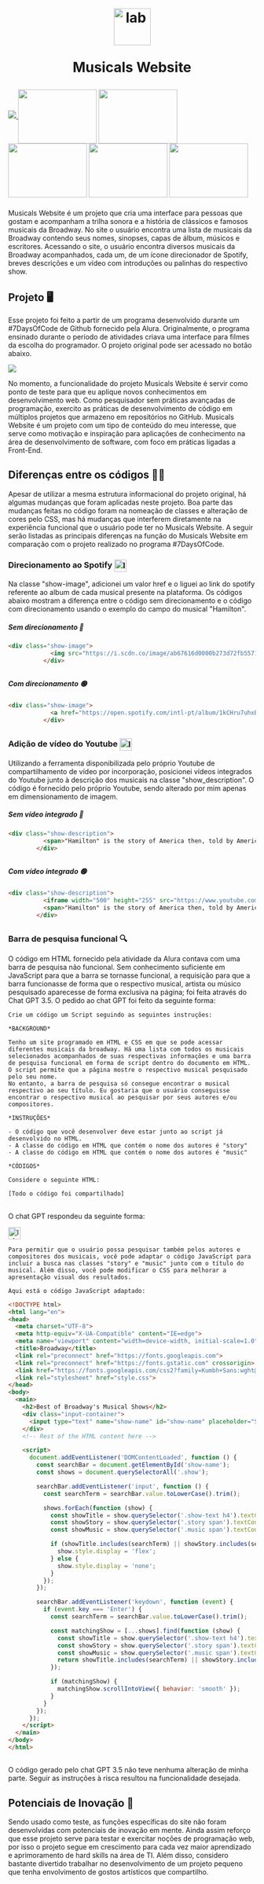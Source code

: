 <h1 align="center">

  <img align="center" alt="lab" height="75" width="75" src="https://icons.iconarchive.com/icons/cornmanthe3rd/plex/256/Other-html-5-icon.png">

   
   Musicals Website

</h1>

<div> 
   <a href="https://andrecoutinhom.github.io/musicals_website/" target="_blank"><img src="https://www.marypoppinsonstage.co.uk/img/2019/city-v3.png" target="_blank">
   </a>
   
   <img height="110" width="160" align="center" src="https://images-wixmp-ed30a86b8c4ca887773594c2.wixmp.com/f/6ef2de4b-0e30-4c7b-b332-7cb148208bba/d6ijz9i-3229603b-35b0-4352-8ab7-3aa2c4fe314c.gif?token=eyJ0eXAiOiJKV1QiLCJhbGciOiJIUzI1NiJ9.eyJzdWIiOiJ1cm46YXBwOjdlMGQxODg5ODIyNjQzNzNhNWYwZDQxNWVhMGQyNmUwIiwiaXNzIjoidXJuOmFwcDo3ZTBkMTg4OTgyMjY0MzczYTVmMGQ0MTVlYTBkMjZlMCIsIm9iaiI6W1t7InBhdGgiOiJcL2ZcLzZlZjJkZTRiLTBlMzAtNGM3Yi1iMzMyLTdjYjE0ODIwOGJiYVwvZDZpano5aS0zMjI5NjAzYi0zNWIwLTQzNTItOGFiNy0zYWEyYzRmZTMxNGMuZ2lmIn1dXSwiYXVkIjpbInVybjpzZXJ2aWNlOmZpbGUuZG93bmxvYWQiXX0.jO1ghv_7zAR2U9EFmoz6Hd_XlcXFCrSjhzFwJlqwmB4">

   <img height="110" width="160"  align="center" src="https://images-wixmp-ed30a86b8c4ca887773594c2.wixmp.com/f/6ef2de4b-0e30-4c7b-b332-7cb148208bba/d6ijz9i-3229603b-35b0-4352-8ab7-3aa2c4fe314c.gif?token=eyJ0eXAiOiJKV1QiLCJhbGciOiJIUzI1NiJ9.eyJzdWIiOiJ1cm46YXBwOjdlMGQxODg5ODIyNjQzNzNhNWYwZDQxNWVhMGQyNmUwIiwiaXNzIjoidXJuOmFwcDo3ZTBkMTg4OTgyMjY0MzczYTVmMGQ0MTVlYTBkMjZlMCIsIm9iaiI6W1t7InBhdGgiOiJcL2ZcLzZlZjJkZTRiLTBlMzAtNGM3Yi1iMzMyLTdjYjE0ODIwOGJiYVwvZDZpano5aS0zMjI5NjAzYi0zNWIwLTQzNTItOGFiNy0zYWEyYzRmZTMxNGMuZ2lmIn1dXSwiYXVkIjpbInVybjpzZXJ2aWNlOmZpbGUuZG93bmxvYWQiXX0.jO1ghv_7zAR2U9EFmoz6Hd_XlcXFCrSjhzFwJlqwmB4">

   <img height="110" width="160"  align="center" src="https://images-wixmp-ed30a86b8c4ca887773594c2.wixmp.com/f/6ef2de4b-0e30-4c7b-b332-7cb148208bba/d6ijz9i-3229603b-35b0-4352-8ab7-3aa2c4fe314c.gif?token=eyJ0eXAiOiJKV1QiLCJhbGciOiJIUzI1NiJ9.eyJzdWIiOiJ1cm46YXBwOjdlMGQxODg5ODIyNjQzNzNhNWYwZDQxNWVhMGQyNmUwIiwiaXNzIjoidXJuOmFwcDo3ZTBkMTg4OTgyMjY0MzczYTVmMGQ0MTVlYTBkMjZlMCIsIm9iaiI6W1t7InBhdGgiOiJcL2ZcLzZlZjJkZTRiLTBlMzAtNGM3Yi1iMzMyLTdjYjE0ODIwOGJiYVwvZDZpano5aS0zMjI5NjAzYi0zNWIwLTQzNTItOGFiNy0zYWEyYzRmZTMxNGMuZ2lmIn1dXSwiYXVkIjpbInVybjpzZXJ2aWNlOmZpbGUuZG93bmxvYWQiXX0.jO1ghv_7zAR2U9EFmoz6Hd_XlcXFCrSjhzFwJlqwmB4">

   <img height="110" width="160"  align="center" src="https://images-wixmp-ed30a86b8c4ca887773594c2.wixmp.com/f/6ef2de4b-0e30-4c7b-b332-7cb148208bba/d6ijz9i-3229603b-35b0-4352-8ab7-3aa2c4fe314c.gif?token=eyJ0eXAiOiJKV1QiLCJhbGciOiJIUzI1NiJ9.eyJzdWIiOiJ1cm46YXBwOjdlMGQxODg5ODIyNjQzNzNhNWYwZDQxNWVhMGQyNmUwIiwiaXNzIjoidXJuOmFwcDo3ZTBkMTg4OTgyMjY0MzczYTVmMGQ0MTVlYTBkMjZlMCIsIm9iaiI6W1t7InBhdGgiOiJcL2ZcLzZlZjJkZTRiLTBlMzAtNGM3Yi1iMzMyLTdjYjE0ODIwOGJiYVwvZDZpano5aS0zMjI5NjAzYi0zNWIwLTQzNTItOGFiNy0zYWEyYzRmZTMxNGMuZ2lmIn1dXSwiYXVkIjpbInVybjpzZXJ2aWNlOmZpbGUuZG93bmxvYWQiXX0.jO1ghv_7zAR2U9EFmoz6Hd_XlcXFCrSjhzFwJlqwmB4">

   <img height="110" width="160"  align="center" src="https://images-wixmp-ed30a86b8c4ca887773594c2.wixmp.com/f/6ef2de4b-0e30-4c7b-b332-7cb148208bba/d6ijz9i-3229603b-35b0-4352-8ab7-3aa2c4fe314c.gif?token=eyJ0eXAiOiJKV1QiLCJhbGciOiJIUzI1NiJ9.eyJzdWIiOiJ1cm46YXBwOjdlMGQxODg5ODIyNjQzNzNhNWYwZDQxNWVhMGQyNmUwIiwiaXNzIjoidXJuOmFwcDo3ZTBkMTg4OTgyMjY0MzczYTVmMGQ0MTVlYTBkMjZlMCIsIm9iaiI6W1t7InBhdGgiOiJcL2ZcLzZlZjJkZTRiLTBlMzAtNGM3Yi1iMzMyLTdjYjE0ODIwOGJiYVwvZDZpano5aS0zMjI5NjAzYi0zNWIwLTQzNTItOGFiNy0zYWEyYzRmZTMxNGMuZ2lmIn1dXSwiYXVkIjpbInVybjpzZXJ2aWNlOmZpbGUuZG93bmxvYWQiXX0.jO1ghv_7zAR2U9EFmoz6Hd_XlcXFCrSjhzFwJlqwmB4">


   
 </div>

###

Musicals Website é um projeto que cria uma interface para pessoas que gostam e acompanham a trilha sonora e a história de clássicos e famosos musicais da Broadway. No site o usuário encontra uma lista de musicais da Broadway contendo seus nomes, sinopses, capas de álbum, músicos e escritores. Acessando o site, o usuário encontra diversos musicais da Broadway acompanhados, cada um, de um ícone direcionador de Spotify, breves descrições e um vídeo com introduções ou palinhas do respectivo show.

## Projeto 🖥️

Esse projeto foi feito a partir de um programa desenvolvido durante um #7DaysOfCode de Github fornecido pela Alura.
Originalmente, o programa ensinado durante o período de atividades criava uma interface para filmes da escolha do programador. O projeto original pode ser acessado no botão abaixo.

<div> 
   <a href="https://github.com/AndreCoutinhom/alura_github_program" target="_blank"><img src="https://img.shields.io/badge/GitHub-100000?style=for-the-badge&logo=github&logoColor=purple" target="_blank"></a>
 </div>


No momento, a funcionalidade do projeto Musicals Website é servir como ponto de teste para que eu aplique novos conhecimentos em desenvolvimento web. Como pesquisador sem práticas avançadas de programação, exercito as práticas de desenvolvimento de código em múltiplos projetos que armazeno em repositórios no GitHub. Musicals Website é um projeto com um tipo de conteúdo do meu interesse, que serve como motivação e inspiração para aplicações de conhecimento na área de desenvolvimento de software, com foco em práticas ligadas a Front-End.
 
## Diferenças entre os códigos 👨‍💻

Apesar de utilizar a mesma estrutura informacional do projeto original, há algumas mudanças que foram aplicadas neste projeto. Boa parte das mudanças feitas no código foram na nomeação de classes e alteração de cores pelo CSS, mas há mudanças que interferem diretamente na experiência funcional que o usuário pode ter no Musicals Website. A seguir serão listadas as principais diferenças na função do Musicals Website em comparação com o projeto realizado no programa #7DaysOfCode.

### Direcionamento ao Spotify <img align="center" alt="lab" height="25" width="25" src="https://dl2.macupdate.com/images/icons256/33033.png?time=1670529546">

Na classe "show-image", adicionei um valor href e o liguei ao link do spotify referente ao album de cada musical presente na plataforma. Os códigos abaixo mostram a diferença entre o código sem direcionamento e o código com direcionamento usando o exemplo do campo do musical "Hamilton".

##### Sem direcionamento 🔴

``` html
<div class="show-image">
            <img src="https://i.scdn.co/image/ab67616d0000b273d72fb5571087bca0a2fed008" target="_blank">
          </div>

```
##

##### Com direcionamento 🟢

``` html
<div class="show-image">
            <a href="https://open.spotify.com/intl-pt/album/1kCHru7uhxBUdzkm4gzRQc?si=1Fpl4t1qQ26MkxRoaxj_Mg" target="_blank"><img src="https://i.scdn.co/image/ab67616d0000b273d72fb5571087bca0a2fed008" target="_blank"></a>
          </div>

```
##

### Adição de vídeo do Youtube <img align="center" alt="lab" height="25" width="25" src="https://cdn-icons-png.flaticon.com/256/1384/1384060.png">

Utilizando a ferramenta disponibilizada pelo próprio Youtube de compartilhamento de vídeo por incorporação, posicionei vídeos integrados do Youtube junto à descrição dos musicais na classe "show_description". O código é fornecido pelo próprio Youtube, sendo alterado por mim apenas em dimensionamento de imagem.

##### Sem vídeo integrado 🔴

``` html
<div class="show-description">
          <span>"Hamilton" is the story of America then, told by America now. Featuring a score that blends hip-hop, jazz, R&B, and show tunes, "Hamilton" has taken the story of American founding father Alexander Hamilton and created a revolutionary moment in theater--a musical that has had a profound impact on culture, politics, and education.</span>
        </div>

```
##

##### Com vídeo integrado 🟢

``` html
<div class="show-description">
          <iframe width="500" height="255" src="https://www.youtube.com/embed/DSCKfXpAGHc" title="YouTube video player" frameborder="0" allow="accelerometer; autoplay; clipboard-write; encrypted-media; gyroscope; picture-in-picture; web-share" allowfullscreen></iframe>
          <span>"Hamilton" is the story of America then, told by America now. Featuring a score that blends hip-hop, jazz, R&B, and show tunes, "Hamilton" has taken the story of American founding father Alexander Hamilton and created a revolutionary moment in theater--a musical that has had a profound impact on culture, politics, and education.</span>
        </div>

```
##

### Barra de pesquisa funcional 🔍

O código em HTML fornecido pela atividade da Alura contava com uma barra de pesquisa não funcional. Sem conhecimento suficiente em JavaScript para que a barra se tornasse funcional, a requisição para que a barra funcionasse de forma que o respectivo musical, artista ou músico pesquisado aparecesse de forma exclusiva na página; foi feita através do Chat GPT 3.5. O pedido ao chat GPT foi feito da seguinte forma:

``` text
Crie um código um Script seguindo as seguintes instruções:

*BACKGROUND*

Tenho um site programado em HTML e CSS em que se pode acessar diferentes musicais da broadway. Há uma lista com todos os musicais selecionados acompanhados de suas respectivas informações e uma barra de pesquisa funcional em forma de script dentro do documento em HTML. O script permite que a página mostre o respectivo musical pesquisado pelo seu nome.
No entanto, a barra de pesquisa só consegue encontrar o musical respectivo ao seu título. Eu gostaria que o usuário conseguisse encontrar o respectivo musical ao pesquisar por seus autores e/ou compositores.

*INSTRUÇÕES*

- O código que você desenvolver deve estar junto ao script já desenvolvido no HTML.
- A classe do código em HTML que contém o nome dos autores é "story"
- A classe do código em HTML que contém o nome dos autores é "music"

*CÓDIGOS*

Considere o seguinte HTML:

[Todo o código foi compartilhado]

```
##

O chat GPT respondeu da seguinte forma:

<img align="center" alt="lab" height="25" width="25" src="https://qph.cf2.quoracdn.net/main-qimg-019d5c718beffd53b98dacd52739d5d9-lq">

``` text
Para permitir que o usuário possa pesquisar também pelos autores e compositores dos musicais, você pode adaptar o código JavaScript para incluir a busca nas classes "story" e "music" junto com o título do musical. Além disso, você pode modificar o CSS para melhorar a apresentação visual dos resultados.

Aqui está o código JavaScript adaptado:

```


``` html
<!DOCTYPE html>
<html lang="en">
<head>
  <meta charset="UTF-8">
  <meta http-equiv="X-UA-Compatible" content="IE=edge">
  <meta name="viewport" content="width=device-width, initial-scale=1.0">
  <title>Broadway</title>
  <link rel="preconnect" href="https://fonts.googleapis.com">
  <link rel="preconnect" href="https://fonts.gstatic.com" crossorigin>
  <link href="https://fonts.googleapis.com/css2?family=Kumbh+Sans:wght@300;400;500;600&display=swap" rel="stylesheet">
  <link rel="stylesheet" href="style.css">
</head>
<body>
  <main>
    <h2>Best of Broadway's Musical Shows</h2>
    <div class="input-container">
      <input type="text" name="show-name" id="show-name" placeholder="Search for a specific show...">
    </div>
    <!-- Rest of the HTML content here -->

    <script>
      document.addEventListener('DOMContentLoaded', function () {
        const searchBar = document.getElementById('show-name');
        const shows = document.querySelectorAll('.show');

        searchBar.addEventListener('input', function () {
          const searchTerm = searchBar.value.toLowerCase().trim();

          shows.forEach(function (show) {
            const showTitle = show.querySelector('.show-text h4').textContent.toLowerCase();
            const showStory = show.querySelector('.story span').textContent.toLowerCase();
            const showMusic = show.querySelector('.music span').textContent.toLowerCase();

            if (showTitle.includes(searchTerm) || showStory.includes(searchTerm) || showMusic.includes(searchTerm)) {
              show.style.display = 'flex';
            } else {
              show.style.display = 'none';
            }
          });
        });

        searchBar.addEventListener('keydown', function (event) {
          if (event.key === 'Enter') {
            const searchTerm = searchBar.value.toLowerCase().trim();

            const matchingShow = [...shows].find(function (show) {
              const showTitle = show.querySelector('.show-text h4').textContent.toLowerCase();
              const showStory = show.querySelector('.story span').textContent.toLowerCase();
              const showMusic = show.querySelector('.music span').textContent.toLowerCase();
              return showTitle.includes(searchTerm) || showStory.includes(searchTerm) || showMusic.includes(searchTerm);
            });

            if (matchingShow) {
              matchingShow.scrollIntoView({ behavior: 'smooth' });
            }
          }
        });
      });
    </script>
  </main>
</body>
</html>

```
##

O código gerado pelo chat GPT 3.5 não teve nenhuma alteração de minha parte. Seguir as instruções à risca resultou na funcionalidade desejada.

## Potenciais de Inovação 🧠

Sendo usado como teste, as funções específicas do site não foram desenvolvidas com potenciais de inovação em mente. Ainda assim reforço que esse projeto serve para testar e exercitar noções de programação web, por isso o projeto segue em crescimento para cada vez maior aprendizado e aprimoramento de hard skills na área de TI. Além disso, considero bastante divertido trabalhar no desenvolvimento de um projeto pequeno que tenha envolvimento de gostos artísticos que compartilho. 




